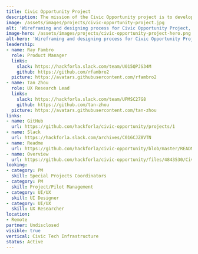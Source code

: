 ```yaml
---
title: Civic Opportunity Project
description: The mission of the Civic Opportunity project is to develop and curate the journey of all volunteers that we interact with to reach their fullest potential. Relationship bridge-building and workforce readiness development of volunteers is at the core of the Hack for LA brand. We have found that this effort enables and supports the delivery of a consistent pipeline of knowledge worker resources. In turn, our volunteers are more prepared to create products that are impactful in local government and beyond.
image: /assets/images/projects/civic-opportunity-project.jpg
alt: 'Wireframing and designing process for Civic Opportunity Project, there are hands pointing to a tablet and papers of the low fidelity prototyping.'
image-hero: /assets/images/projects/civic-opportunity-project-hero.png
alt-hero: 'Wireframing and designing process for Civic Opportunity Project, there are hands pointing to a tablet and papers of the low fidelity prototyping.'
leadership:
- name: Ray Fambro
  role: Product Manager
  links:
    slack: https://hackforla.slack.com/team/U015QPJS34M
    github: https://github.com/rfambro2
  picture: https://avatars.githubusercontent.com/rfambro2
- name: Tan Zhou
  role: UX Research Lead
  links:
    slack: https://hackforla.slack.com/team/UPMSC27G8
    github: https://github.com/tan-zhou
  picture: https://avatars.githubusercontent.com/tan-zhou
links:
- name: GitHub
  url: https://github.com/hackforla/civic-opportunity/projects/1
- name: Slack
  url: https://hackforla.slack.com/archives/C016CJZ8VTN
- name: Readme
  url: https://github.com/hackforla/civic-opportunity/blob/master/README.md
- name: Overview
  url: https://github.com/hackforla/civic-opportunity/files/4843530/Civic.Opportunity.Project.pdf
looking:
- category: PM
  skill: Special Projects Coordinators
- category: PM
  skill: Project/Pilot Management
- category: UI/UX
  skill: UI Designer
- category: UI/UX
  skill: UX Researcher
location:
- Remote
partner: Undisclosed
visible: true
vertical: Civic Tech Infrastructure
status: Active
---
```


